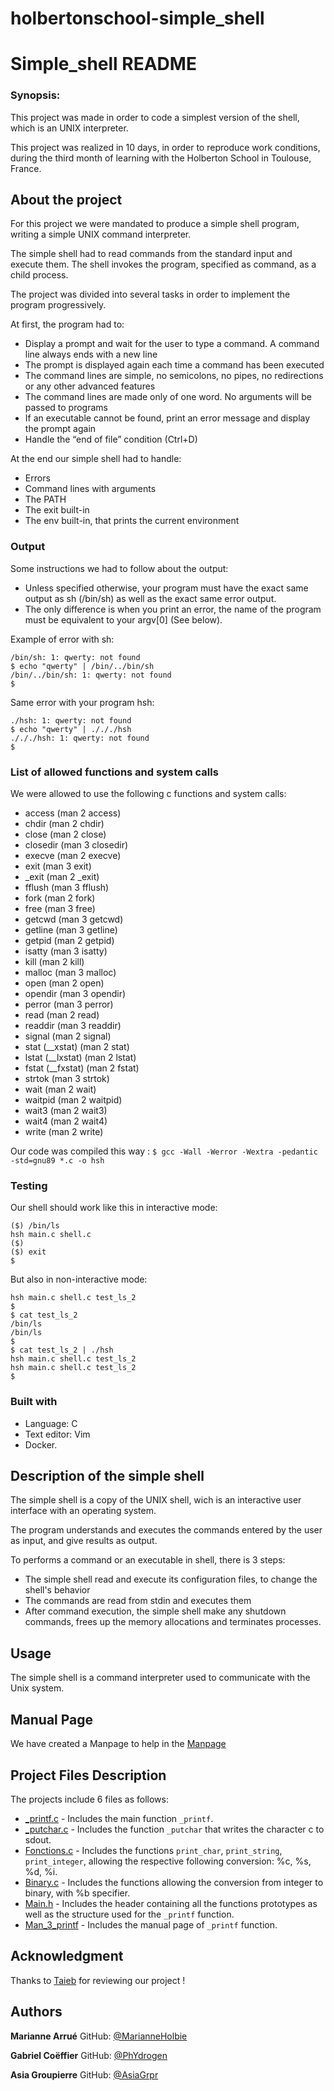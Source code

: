 # holbertonschool-simple_shell

 # Simple_shell README
 
### Synopsis: 

This project was made in order to code a simplest version of the shell, which is an UNIX interpreter.

This project was realized in 10 days, in order to reproduce work conditions, during the third month of learning with the Holberton School in Toulouse, France.


## About the project

For this project we were mandated to produce a simple shell program, writing a simple UNIX command interpreter.

The simple shell had to read commands from the standard input and execute them.
The shell invokes the program, specified as command, as a child process.

The project was divided into several tasks in order to implement the program progressively.

At first, the program had to:
* Display a prompt and wait for the user to type a command. A command line always ends with a new line
* The prompt is displayed again each time a command has been executed
* The command lines are simple, no semicolons, no pipes, no redirections or any other advanced features
* The command lines are made only of one word. No arguments will be passed to programs
* If an executable cannot be found, print an error message and display the prompt again
* Handle the “end of file” condition (Ctrl+D)

At the end our simple shell had to handle:
* Errors
* Command lines with arguments
* The PATH
* The exit built-in
* The env built-in, that prints the current environment

### Output

Some instructions we had to follow about the output:
* Unless specified otherwise, your program must have the exact same output as sh (/bin/sh) as well as the exact same error output.
* The only difference is when you print an error, the name of the program must be equivalent to your argv[0] (See below).

Example of error with sh:
```$ echo "qwerty" | /bin/sh
/bin/sh: 1: qwerty: not found
$ echo "qwerty" | /bin/../bin/sh
/bin/../bin/sh: 1: qwerty: not found
$
```
Same error with your program hsh:
```$ echo "qwerty" | ./hsh
./hsh: 1: qwerty: not found
$ echo "qwerty" | ./././hsh
./././hsh: 1: qwerty: not found
$
```
### List of allowed functions and system calls

We were allowed to use the following c functions and system calls:
* access (man 2 access)
* chdir (man 2 chdir)
* close (man 2 close)
* closedir (man 3 closedir)
* execve (man 2 execve)
* exit (man 3 exit)
* _exit (man 2 _exit)
* fflush (man 3 fflush)
* fork (man 2 fork)
* free (man 3 free)
* getcwd (man 3 getcwd)
* getline (man 3 getline)
* getpid (man 2 getpid)
* isatty (man 3 isatty)
* kill (man 2 kill)
* malloc (man 3 malloc)
* open (man 2 open)
* opendir (man 3 opendir)
* perror (man 3 perror)
* read (man 2 read)
* readdir (man 3 readdir)
* signal (man 2 signal)
* stat (__xstat) (man 2 stat)
* lstat (__lxstat) (man 2 lstat)
* fstat (__fxstat) (man 2 fstat)
* strtok (man 3 strtok)
* wait (man 2 wait)
* waitpid (man 2 waitpid)
* wait3 (man 2 wait3)
* wait4 (man 2 wait4)
* write (man 2 write)

Our code was compiled this way :
`$ gcc -Wall -Werror -Wextra -pedantic -std=gnu89 *.c -o hsh`

### Testing

Our shell should work like this in interactive mode:
```$ ./hsh
($) /bin/ls
hsh main.c shell.c
($)
($) exit
$
```
But also in non-interactive mode:
```$ echo "/bin/ls" | ./hsh
hsh main.c shell.c test_ls_2
$
$ cat test_ls_2
/bin/ls
/bin/ls
$
$ cat test_ls_2 | ./hsh
hsh main.c shell.c test_ls_2
hsh main.c shell.c test_ls_2
$
```

### Built with

* Language: C
* Text editor: Vim
* Docker.

## Description of the simple shell

The simple shell is a copy of the UNIX shell, wich is an interactive user interface with an operating system.

The program understands and executes the commands entered by the user as input, and give results as output.

To performs a command or an executable in shell, there is 3 steps:
* The simple shell read and execute its configuration files, to change the shell's behavior
* The commands are read from stdin and executes them
* After command execution, the simple shell make any shutdown commands, frees up the memory allocations and terminates processes.

## Usage

The simple shell is a command interpreter used to communicate with the Unix system.

## Manual Page

We have created a Manpage to help in the 
[Manpage](https://github.com/AsiaGrpr/holbertonschool-printf/blob/master/man_3_printf)


## Project Files Description

The projects include 6 files as follows:

* [_printf.c](https://github.com/AsiaGrpr/holbertonschool-printf) - Includes the main function `_printf`.
* [_putchar.c](https://github.com/AsiaGrpr/holbertonschool-printf/blob/master/_putchar.c) - Includes the function `_putchar` that writes the character c to sdout.
* [Fonctions.c](https://github.com/AsiaGrpr/holbertonschool-printf/blob/master/fonctions.c) - Includes the functions `print_char`, `print_string`, `print_integer`, allowing the respective following conversion: %c, %s, %d, %i.
* [Binary.c](https://github.com/AsiaGrpr/holbertonschool-printf/blob/master/binary.c) - Includes the functions allowing the conversion from integer to binary, with %b specifier.
* [Main.h](https://github.com/AsiaGrpr/holbertonschool-printf/blob/master/main.h) - Includes the header containing all the functions prototypes as well as the structure used for the `_printf` function.
* [Man_3_printf](https://github.com/AsiaGrpr/holbertonschool-printf/blob/master/man_3_printf) - Includes the manual page of `_printf` function.


## Acknowledgment

Thanks to [Taieb](https://github.com/taiebchaabini) for reviewing our project !

## Authors

**Marianne Arrué**
GitHub: [@MarianneHolbie](https://github.com/MarianneHolbie)

**Gabriel Coëffier**
GitHub: [@PhYdrogen](https://github.com/PhYdrogen/)

**Asia Groupierre**
GitHub: [@AsiaGrpr](https://github.com/AsiaGrpr)
